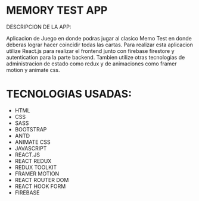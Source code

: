 # MEMORY TEST APP

DESCRIPCION DE LA APP:

Aplicacion de Juego en donde podras jugar al clasico Memo Test en donde deberas lograr hacer coincidir todas las cartas. Para realizar esta aplicacion utilize React.js para realizar el frontend junto con firebase firestore y autentication para la parte backend. Tambien utilize otras tecnologias de administracion de estado como redux y de animaciones como framer motion y animate css.

# TECNOLOGIAS USADAS:

- HTML
- CSS
- SASS
- BOOTSTRAP
- ANTD
- ANIMATE CSS
- JAVASCRIPT
- REACT.JS
- REACT REDUX
- REDUX TOOLKIT
- FRAMER MOTION
- REACT ROUTER DOM
- REACT HOOK FORM
- FIREBASE
